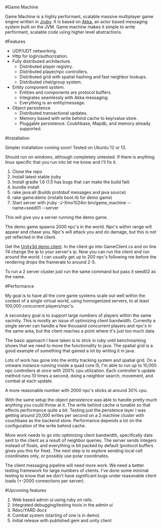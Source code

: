 
#Game Machine

Game Machine is a highly performant, scalable massive multiplayer game engine written in
[Jruby](http://www.jruby.org).
It is based on [Akka](http://www.akka.io), an actor based messaging system
built on the JVM.  Game machine makes it simple to write performant, scalable
code using higher level abstractions.  

#Features

- UDP/UDT networking.
- Http for login/authorization.
- Fully distributed architecture.
  - Distributed player registry.
  - Distributed player/npc controllers.
  - Distributed grid with spatial hashing and fast neighbor lookups.
  - Distributed chat/group system.
- Entity component system.
  - Entities and components are protocol buffers.
  - Integrates seamlessly with Akka messaging.
  - Everything is an entity/message.
- Object persistence
  - Distributed transactional updates.
  - Memory based with write behind cache to key/value store.
  - Pluggable persistence.  Coubhbase, Mapdb, and memory already supported.

#Installation

Simpler installation coming soon!
Tested on Ubuntu 12 or 13. 

Should run on windows, although completely untested. If there is anything linux
specific that you run into let me know and I'll fix it.

1. Clone the repo
2. Install latest stable jruby 
3. Install gradle 1.6 (1.5 has bugs that can make the build fail)
3. bundle install
4. rake java:all (builds protobuf messages and java source)
4. rake game:demo (installs boot.rb for demo game)
5. Start server with jruby -J-Xmx1024m bin/game_machine --name=seed01 --server

This will give you a server running the demo game.

The demo game spawns 2000 npc's in the world.
Npc's within range will appear and chase you. Npc's will attack you and do
damage, but this is not yet reflected in the client.

Get the [Unity3d demo client](https://github.com/chrisochs/gm_unity_client).
In the client go into GameClient.cs and on line 74 change the ip to your
server's ip.  Now you can run the client and run around the world.  I can
usually get up to 200 npc's following me before the rendering drops the
framerate to around 2-5.

To run a 2 server cluster just  run the same command but pass it seed02 as the
name.

#Performance

My goal is to have all the core game systems scale out well within the context
of a single virtual world, using homogenized servers, to at least 100,000
concurrent players/npc's.

A secondary goal is to support large numbers of players within the same
vacinity.  This is mostly an issue of optimizing client bandwidth.  Currently
a single server can handle a few thousand concurrent players and npc's in the same
area, but the client reaches a point where it's just too much data.

The basic approach I have taken is to stick in ruby until benchmarking shows
that we need to move the functionality to java.  The spatial grid is a good
example of something that gained a lot by writing it in java.

Lots of work has gone into the entity tracking system and spatial grid.  On a
vmware instance running inside a quad core I5, I'm able to run up to 10,000 npc
controllers at once with 200% cpu utilization.  Each controller's update method
runs 10 times a second, doing a neighbor search, movement, and combat at each
update.

A more reasonable number with 2000 npc's sticks at around 30% cpu.

With the same setup the object persistence was able to handle pretty much
anything you could throw at it.  The write behind cache is tunable so that
effects performance quite a bit. Testing just the peristence layer I was
getting around 20,000 writes per second on a 2 machine cluster with couchbase
as the backend store. Performance depends a lot on the configuration of the
write behind cache.

More work needs to go into optimizing client bandwidth, specifically data sent
to the client as a result of neighbor queries. The server sends integers
instead of floats, and everything  is bit packed by default (protocol buffers
gives you this for free).  The next step is to explore sending local cell
coordinates only, or possibly use polar coordinates.

The client messaging pipeline will need more work.  We need a better testing
framework for large numbers of clients.  I've done some minimal testing to know
that we don't have significant bugs under reasonable client loads (+-2000
connections per server).

#Upcoming features

1. Web based admin ui using ruby on rails.
2. Integrated debugging/testing tools in the admin ui
3. Rdoc/YARD docs
4. Combat system (starting of one is in demo)
5. Initial release with published gem and unity client

